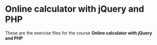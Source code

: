 # Online calculator with jQuery and PHP
These are the exercise files for the course **Online calculator with jQuery and PHP**

